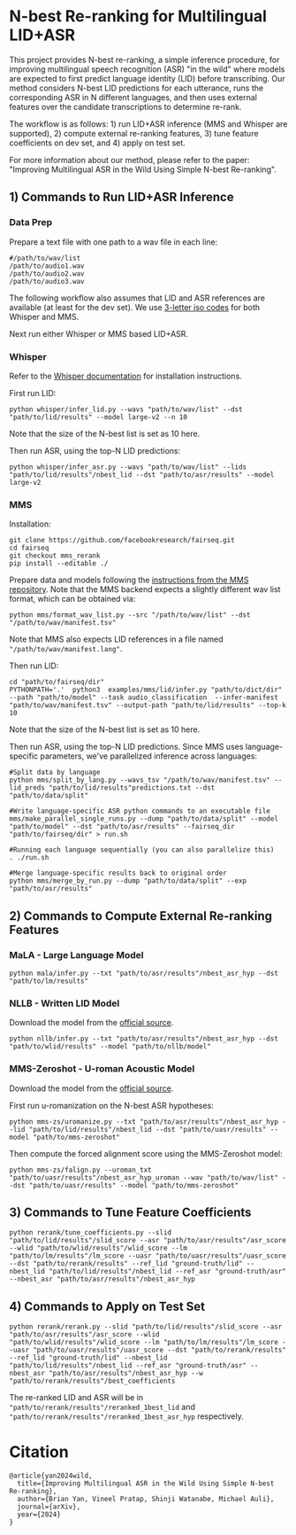 # N-best Re-ranking for Multilingual LID+ASR
This project provides N-best re-ranking, a simple inference procedure, for improving multilingual speech recognition (ASR) "in the wild" where models are expected to first predict language identity (LID) before transcribing. Our method considers N-best LID predictions for each utterance, runs the corresponding ASR in N different languages, and then uses external features over the candidate transcriptions to determine re-rank. 

The workflow is as follows: 1) run LID+ASR inference (MMS and Whisper are supported), 2) compute external re-ranking features, 3) tune feature coefficients on dev set, and 4) apply on test set.

For more information about our method, please refer to the paper: "Improving Multilingual ASR in the Wild Using Simple N-best Re-ranking".

## 1) Commands to Run LID+ASR Inference

### Data Prep
Prepare a text file with one path to a wav file in each line:
```
#/path/to/wav/list
/path/to/audio1.wav
/path/to/audio2.wav
/path/to/audio3.wav
```

The following workflow also assumes that LID and ASR references are available (at least for the dev set). We use [3-letter iso codes](https://dl.fbaipublicfiles.com/mms/lid/mms1b_l4017_langs.html) for both Whisper and MMS.

Next run either Whisper or MMS based LID+ASR.

### Whisper
Refer to the [Whisper documentation](https://github.com/openai/whisper) for installation instructions.

First run LID:
```
python whisper/infer_lid.py --wavs "path/to/wav/list" --dst "path/to/lid/results" --model large-v2 --n 10
```
Note that the size of the N-best list is set as 10 here.

Then run ASR, using the top-N LID predictions:
```
python whisper/infer_asr.py --wavs "path/to/wav/list" --lids "path/to/lid/results"/nbest_lid --dst "path/to/asr/results" --model large-v2
```

### MMS
Installation:
```
git clone https://github.com/facebookresearch/fairseq.git
cd fairseq
git checkout mms_rerank
pip install --editable ./
```

Prepare data and models following the [instructions from the MMS repository](https://github.com/facebookresearch/fairseq/tree/main/examples/mms). Note that the MMS backend expects a slightly different wav list format, which can be obtained via:
```
python mms/format_wav_list.py --src "/path/to/wav/list" --dst "/path/to/wav/manifest.tsv"
```
Note that MMS also expects LID references in a file named `"/path/to/wav/manifest.lang"`.

Then run LID:
```
cd "path/to/fairseq/dir"
PYTHONPATH='.'  python3  examples/mms/lid/infer.py "path/to/dict/dir" --path "path/to/model" --task audio_classification  --infer-manifest "path/to/wav/manifest.tsv" --output-path "path/to/lid/results" --top-k 10
```
Note that the size of the N-best list is set as 10 here.

Then run ASR, using the top-N LID predictions. Since MMS uses language-specific parameters, we've parallelized inference across languages:
```
#Split data by language
python mms/split_by_lang.py --wavs_tsv "/path/to/wav/manifest.tsv" --lid_preds "path/to/lid/results"predictions.txt --dst "path/to/data/split"

#Write language-specific ASR python commands to an executable file
mms/make_parallel_single_runs.py --dump "path/to/data/split" --model "path/to/model" --dst "path/to/asr/results" --fairseq_dir "path/to/fairseq/dir" > run.sh

#Running each language sequentially (you can also parallelize this)
. ./run.sh

#Merge language-specific results back to original order
python mms/merge_by_run.py --dump "path/to/data/split" --exp "path/to/asr/results"
```

## 2) Commands to Compute External Re-ranking Features

### MaLA - Large Language Model
```
python mala/infer.py --txt "path/to/asr/results"/nbest_asr_hyp --dst "path/to/lm/results"
```

### NLLB - Written LID Model
Download the model from the [official source](https://github.com/facebookresearch/fairseq/tree/nllb#lid-model).

```
python nllb/infer.py --txt "path/to/asr/results"/nbest_asr_hyp --dst "path/to/wlid/results" --model "path/to/nllb/model"
```

### MMS-Zeroshot - U-roman Acoustic Model
Download the model from the [official source](https://huggingface.co/spaces/mms-meta/mms-zeroshot/tree/main).

First run u-romanization on the N-best ASR hypotheses:
```
python mms-zs/uromanize.py --txt "path/to/asr/results"/nbest_asr_hyp --lid "path/to/lid/results"/nbest_lid --dst "path/to/uasr/results" --model "path/to/mms-zeroshot"
```

Then compute the forced alignment score using the MMS-Zeroshot model:
```
python mms-zs/falign.py --uroman_txt "path/to/uasr/results"/nbest_asr_hyp_uroman --wav "path/to/wav/list" --dst "path/to/uasr/results" --model "path/to/mms-zeroshot"
```

## 3) Commands to Tune Feature Coefficients
```
python rerank/tune_coefficients.py --slid "path/to/lid/results"/slid_score --asr "path/to/asr/results"/asr_score --wlid "path/to/wlid/results"/wlid_score --lm "path/to/lm/results"/lm_score --uasr "path/to/uasr/results"/uasr_score --dst "path/to/rerank/results" --ref_lid "ground-truth/lid" --nbest_lid "path/to/lid/results"/nbest_lid --ref_asr "ground-truth/asr" --nbest_asr "path/to/asr/results"/nbest_asr_hyp
```

## 4) Commands to Apply on Test Set
```
python rerank/rerank.py --slid "path/to/lid/results"/slid_score --asr "path/to/asr/results"/asr_score --wlid "path/to/wlid/results"/wlid_score --lm "path/to/lm/results"/lm_score --uasr "path/to/uasr/results"/uasr_score --dst "path/to/rerank/results" --ref_lid "ground-truth/lid" --nbest_lid "path/to/lid/results"/nbest_lid --ref_asr "ground-truth/asr" --nbest_asr "path/to/asr/results"/nbest_asr_hyp --w "path/to/rerank/results"/best_coefficients
```

The re-ranked LID and ASR will be in `"path/to/rerank/results"/reranked_1best_lid` and `"path/to/rerank/results"/reranked_1best_asr_hyp` respectively.

# Citation
```
@article{yan2024wild,
  title={Improving Multilingual ASR in the Wild Using Simple N-best Re-ranking},
  author={Brian Yan, Vineel Pratap, Shinji Watanabe, Michael Auli},
  journal={arXiv},
  year={2024}
}
```